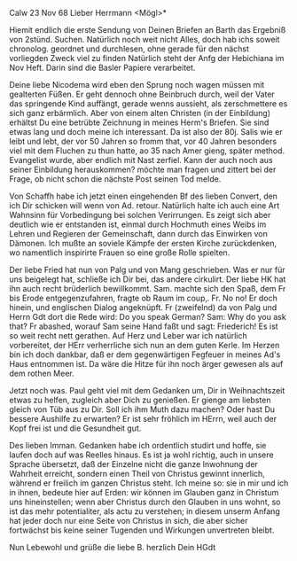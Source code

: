  Calw 23 Nov 68
Lieber Herrmann <Mögl>*

Hiemit endlich die erste Sendung von Deinen Briefen an Barth das Ergebniß von 2stünd. Suchen. Natürlich noch weit nicht Alles, doch hab ichs soweit chronolog. geordnet und durchlesen, ohne gerade für den nächst vorliegden Zweck viel zu finden Natürlich steht der Anfg der Hebichiana im Nov Heft. Darin sind die Basler Papiere verarbeitet.

Deine liebe Nicodema wird eben den Sprung noch wagen müssen mit gealterten Füßen. Er geht dennoch ohne Beinbruch durch, weil der Vater das springende Kind auffängt, gerade wenns aussieht, als zerschmettere es sich ganz erbärmlich. Aber von einem alten Christen (in der Einbildung) erhältst Du eine betrübte Zeichnung in meines Herm's Briefen. Sie sind etwas lang und doch meine ich interessant. Da ist also der 80j. Salis wie er leibt und lebt, der vor 50 Jahren so fromm that, vor 40 Jahren besonders viel mit dem Fluchen zu thun hatte, ao 35 nach Amer gieng, später method. Evangelist wurde, aber endlich mit Nast zerfiel. Kann der auch noch aus seiner Einbildung herauskommen? möchte man fragen und zittert bei der Frage, ob nicht schon die nächste Post seinen Tod melde.

Von Schaffh habe ich jetzt einen eingehenden Bf des lieben Convert, den ich Dir schicken will wenn von Ad. retour. Natürlich halte ich auch eine Art Wahnsinn für Vorbedingung bei solchen Verirrungen. Es zeigt sich aber deutlich wie er entstanden ist, einmal durch Hochmuth eines Weibs im Lehren und Regieren der Gemeinschaft, dann durch das Einwirken von Dämonen. Ich mußte an soviele Kämpfe der ersten Kirche zurückdenken, wo namentlich inspirirte Frauen so eine große Rolle spielten.

Der liebe Fried hat nun von Palg und von Mang geschrieben. Was er nur für uns beigelegt hat, schließe ich Dir bei, das andere cirkulirt. Der liebe HK hat ihn auch recht brüderlich bewillkommt. Sam. machte sich den Spaß, dem Fr bis Erode entgegenzufahren, fragte ob Raum im coup‚. Fr. No no! Er doch hinein, und englischen Dialog angeknüpft. Fr (zweifelnd) da von Palg und Herrn Gdt dort die Rede wird: Do you speak German? Sam: Why do you ask that? Fr abashed, worauf Sam seine Hand faßt und sagt: Friederich! Es ist so weit recht nett gerathen. Auf Herz und Leber war ich natürlich vorbereitet, der HErr verherrliche sich nun an dem guten Kerle. Im Herzen bin ich doch dankbar, daß er dem gegenwärtigen Fegfeuer in meines Ad's Haus entnommen ist. Da wäre die Hitze für ihn noch ärger gewesen als auf dem rothen Meer.

Jetzt noch was. Paul geht viel mit dem Gedanken um, Dir in Weihnachtszeit etwas zu helfen, zugleich aber Dich zu genießen. Er gienge am liebsten gleich von Tüb aus zu Dir. Soll ich ihm Muth dazu machen? Oder hast Du bessere Aushilfe zu erwarten? Er ist sehr fröhlich im HErrn, weil auch der Kopf frei ist und die Gesundheit gut.

Des lieben Imman. Gedanken habe ich ordentlich studirt und hoffe, sie laufen doch auf was Reelles hinaus. Es ist ja wohl richtig, auch in unsere Sprache übersetzt, daß der Einzelne nicht die ganze Inwohnung der Wahrheit erreicht, sondern einen Theil von Christus gewinnt innerlich, während er freilich im ganzen Christus steht. Ich meine so: sie in mir und ich in ihnen, bedeute hier auf Erden: wir können im Glauben ganz in Christum uns hineinstellen; wenn aber Christus durch den Glauben in uns wohnt, so ist das mehr potentialiter, als actu zu verstehen; in diesem unserm Anfang hat jeder doch nur eine Seite von Christus in sich, die aber sicher fortwächst bis keine seiner Tugenden und Wirkungen unvertreten bleibt.

Nun Lebewohl und grüße die liebe B. herzlich
 Dein HGdt
